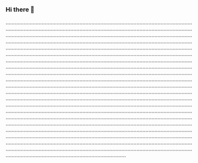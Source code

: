 ### Hi there 👋

............................................................................................................................................................................................................................................................................................................................................................................................................................................................................................................................................................................................................................................................................................................................................................................................................................................................................................................................................................................................................................................................................................................................................................................................................................................................................................................................................................................................................................................................................................................................................................................................................................................................................................................................................................................................................................................................................................................................................................................................................................................................................................................................................................................................................................................................................................................................................................................................................................................................................................................................................................................................................................................................................................................................................................................................